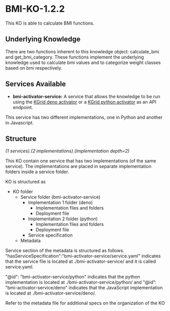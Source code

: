 # BMI-KO-1.2.2

This KO is able to calculate BMI functions. 

## Underlying Knowledge
There are two functions inherent to this knowledge object: calculate_bmi and get_bmi_category. These functions implement the underlying knowledge used to calculate bmi values and to categorize weight classes based on bmi respectively.

## Services Available
- **bmi-activator-service:** A service that allows the knowledge to be run using the [KGrid deno activator](https://github.com/kgrid/javascript-activator) or a [KGrid python activator](https://github.com/kgrid/python-activator) as an API endpoint.

This service has two different implementations, one in Python and another in Javascript. 

## Structure
*(1 services).(2 implementations).(implementation depth=2)*

This KO contain one service that has two implementations (of the same service). The implementations are placed in separate implementation folders inside a service folder. 

KO is structured as

- KO folder
  - Service folder (bmi-activator-service)
      - Implementation 1 folder (deno)
        - Implementation files and folders            
        - Deployment file      
      - Implementation 2 folder (python)
        - Implementation files and folders            
        - Deployment file
      - Service specification
  - Metadata

Service section of the metadata is structured as follows. "hasServiceSpecification":"bmi-activator-service/service.yaml" indicates that the service file is located at ./bmi-activator-service/ and it is called service.yaml.

"@id": "bmi-activator-service/python" indicates that the python implementation is located at ./bmi-activator-service/python/ and "@id": "bmi-activator-service/deno" indicates that the JavaScript implementation is located at ./bmi-activator-service/deno/.

Refer to the metadata file for additional specs on the organization of the KO 